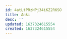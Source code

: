 ```yaml
---
id: 4atLtPRzNPj34iKZ2R6SO
title: Anki
desc: ''
updated: 1637324615554
created: 1637324615554
---
```


